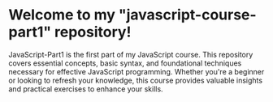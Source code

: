 # Welcome to my "javascript-course-part1" repository! 

JavaScript-Part1 is the first part of my JavaScript course. This repository covers essential concepts, basic syntax, and foundational techniques necessary for effective JavaScript programming. Whether you're a beginner or looking to refresh your knowledge, this course provides valuable insights and practical exercises to enhance your skills.
